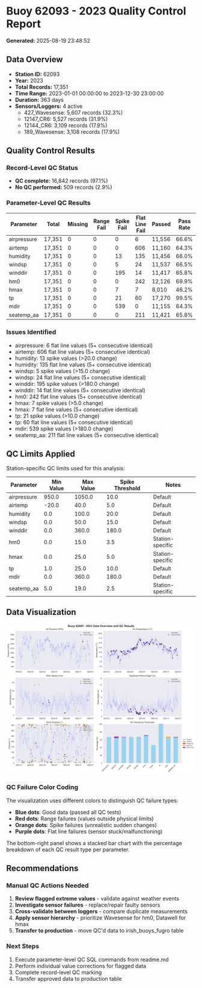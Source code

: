 # Buoy 62093 - 2023 Quality Control Report

**Generated:** 2025-08-19 23:48:52

## Data Overview

- **Station ID:** 62093
- **Year:** 2023
- **Total Records:** 17,351
- **Time Range:** 2023-01-01 00:00:00 to 2023-12-30 23:00:00
- **Duration:** 363 days
- **Sensors/Loggers:** 4 active
  - 427_Wavesense: 5,607 records (32.3%)
  - 12147_CR6: 5,527 records (31.9%)
  - 12144_CR6: 3,109 records (17.9%)
  - 189_Wavesense: 3,108 records (17.9%)

## Quality Control Results

### Record-Level QC Status

- **QC complete:** 16,842 records (97.1%)
- **No QC performed:** 509 records (2.9%)

### Parameter-Level QC Results

| Parameter | Total | Missing | Range Fail | Spike Fail | Flat Line Fail | Passed | Pass Rate |
|-----------|--------|---------|------------|------------|----------------|--------|-----------|
| airpressure | 17,351 | 0 | 0 | 0 | 6 | 11,556 | 66.6% |
| airtemp | 17,351 | 0 | 0 | 0 | 606 | 11,160 | 64.3% |
| humidity | 17,351 | 0 | 0 | 13 | 135 | 11,456 | 66.0% |
| windsp | 17,351 | 0 | 0 | 5 | 24 | 11,537 | 66.5% |
| winddir | 17,351 | 0 | 0 | 195 | 14 | 11,417 | 65.8% |
| hm0 | 17,351 | 0 | 0 | 0 | 242 | 12,126 | 69.9% |
| hmax | 17,351 | 0 | 0 | 7 | 7 | 8,010 | 46.2% |
| tp | 17,351 | 0 | 0 | 21 | 60 | 17,270 | 99.5% |
| mdir | 17,351 | 0 | 0 | 539 | 0 | 11,155 | 64.3% |
| seatemp_aa | 17,351 | 0 | 0 | 0 | 211 | 11,421 | 65.8% |

### Issues Identified

- airpressure: 6 flat line values (5+ consecutive identical)
- airtemp: 606 flat line values (5+ consecutive identical)
- humidity: 13 spike values (>20.0 change)
- humidity: 135 flat line values (5+ consecutive identical)
- windsp: 5 spike values (>15.0 change)
- windsp: 24 flat line values (5+ consecutive identical)
- winddir: 195 spike values (>180.0 change)
- winddir: 14 flat line values (5+ consecutive identical)
- hm0: 242 flat line values (5+ consecutive identical)
- hmax: 7 spike values (>5.0 change)
- hmax: 7 flat line values (5+ consecutive identical)
- tp: 21 spike values (>10.0 change)
- tp: 60 flat line values (5+ consecutive identical)
- mdir: 539 spike values (>180.0 change)
- seatemp_aa: 211 flat line values (5+ consecutive identical)

## QC Limits Applied

Station-specific QC limits used for this analysis:

| Parameter | Min Value | Max Value | Spike Threshold | Notes |
|-----------|-----------|-----------|-----------------|-------|
| airpressure | 950.0 | 1050.0 | 10.0 | Default |
| airtemp | -20.0 | 40.0 | 5.0 | Default |
| humidity | 0.0 | 100.0 | 20.0 | Default |
| windsp | 0.0 | 50.0 | 15.0 | Default |
| winddir | 0.0 | 360.0 | 180.0 | Default |
| hm0 | 0.0 | 15.0 | 3.5 | Station-specific |
| hmax | 0.0 | 25.0 | 5.0 | Station-specific |
| tp | 1.0 | 25.0 | 10.0 | Default |
| mdir | 0.0 | 360.0 | 180.0 | Default |
| seatemp_aa | 5.0 | 19.0 | 2.5 | Station-specific |

## Data Visualization

![QC Overview](buoy_62093_2023_qc_overview.png)

### QC Failure Color Coding

The visualization uses different colors to distinguish QC failure types:

- **Blue dots**: Good data (passed all QC tests)
- **Red dots**: Range failures (values outside physical limits)
- **Orange dots**: Spike failures (unrealistic sudden changes)
- **Purple dots**: Flat line failures (sensor stuck/malfunctioning)

The bottom-right panel shows a stacked bar chart with the percentage breakdown of each QC result type per parameter.

## Recommendations

### Manual QC Actions Needed

1. **Review flagged extreme values** - validate against weather events
2. **Investigate sensor failures** - replace/repair faulty sensors
3. **Cross-validate between loggers** - compare duplicate measurements
4. **Apply sensor hierarchy** - prioritize Wavesense for hm0, Datawell for hmax
5. **Transfer to production** - move QC'd data to irish_buoys_fugro table

### Next Steps

1. Execute parameter-level QC SQL commands from readme.md
2. Perform individual value corrections for flagged data
3. Complete record-level QC marking
4. Transfer approved data to production table

